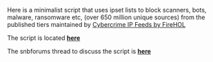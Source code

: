 Here is a minimalist script that uses ipset lists to block scanners, bots, malware, ransomware etc, (over 650 million unique sources) from the published tiers maintained by [Cybercrime IP Feeds by FireHOL](http://iplists.firehol.org/)

The script is located [**here**](https://raw.githubusercontent.com/shounak-de/misc-scripts/master/ya-malware-block.sh)

The snbforums thread to discuss the script is [**here**](https://www.snbforums.com/threads/yet-another-malware-block-script-using-ipset-v4-and-v6.38935/)
